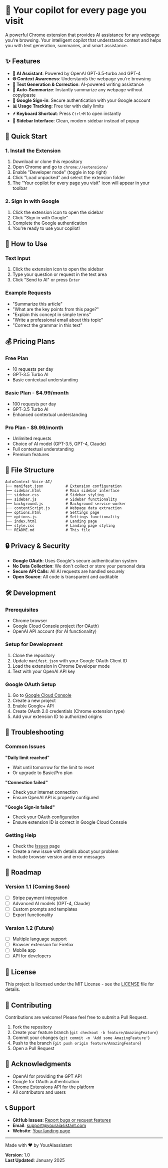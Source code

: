 # 🤖 Your copilot for every page you visit

A powerful Chrome extension that provides AI assistance for any webpage you're browsing. Your intelligent copilot that understands context and helps you with text generation, summaries, and smart assistance.

## ✨ Features

- **🤖 AI Assistant**: Powered by OpenAI GPT-3.5-turbo and GPT-4
- **🌐 Context Awareness**: Understands the webpage you're browsing
- **📝 Text Generation & Correction**: AI-powered writing assistance
- **📄 Auto-Summarize**: Instantly summarize any webpage without copy/paste
- **🔐 Google Sign-in**: Secure authentication with your Google account
- **📊 Usage Tracking**: Free tier with daily limits
- **⚡ Keyboard Shortcut**: Press `Ctrl+M` to open instantly
- **💬 Sidebar Interface**: Clean, modern sidebar instead of popup

## 🚀 Quick Start

### 1. Install the Extension

1. Download or clone this repository
2. Open Chrome and go to `chrome://extensions/`
3. Enable "Developer mode" (toggle in top right)
4. Click "Load unpacked" and select the extension folder
5. The "Your copilot for every page you visit" icon will appear in your toolbar

### 2. Sign In with Google

1. Click the extension icon to open the sidebar
2. Click "Sign in with Google"
3. Complete the Google authentication
4. You're ready to use your copilot!

## 🎯 How to Use

### Text Input
1. Click the extension icon to open the sidebar
2. Type your question or request in the text area
3. Click "Send to AI" or press `Enter`

### Example Requests
- "Summarize this article"
- "What are the key points from this page?"
- "Explain this concept in simple terms"
- "Write a professional email about this topic"
- "Correct the grammar in this text"

## 💰 Pricing Plans

### Free Plan
- 10 requests per day
- GPT-3.5 Turbo AI
- Basic contextual understanding

### Basic Plan - $4.99/month
- 100 requests per day
- GPT-3.5 Turbo AI
- Enhanced contextual understanding

### Pro Plan - $9.99/month
- Unlimited requests
- Choice of AI model (GPT-3.5, GPT-4, Claude)
- Full contextual understanding
- Premium features

## 📁 File Structure

```
AutoContext-Voice-AI/
├── manifest.json          # Extension configuration
├── sidebar.html           # Main sidebar interface
├── sidebar.css            # Sidebar styling
├── sidebar.js             # Sidebar functionality
├── background.js          # Background service worker
├── contentScript.js       # Webpage data extraction
├── options.html           # Settings page
├── options.js             # Settings functionality
├── index.html             # Landing page
├── style.css              # Landing page styling
└── README.md              # This file
```

## 🔒 Privacy & Security

- **Google OAuth**: Uses Google's secure authentication system
- **No Data Collection**: We don't collect or store your personal data
- **Secure API Calls**: All AI requests are handled securely
- **Open Source**: All code is transparent and auditable

## 🛠️ Development

### Prerequisites
- Chrome browser
- Google Cloud Console project (for OAuth)
- OpenAI API account (for AI functionality)

### Setup for Development
1. Clone the repository
2. Update `manifest.json` with your Google OAuth Client ID
3. Load the extension in Chrome Developer mode
4. Test with your OpenAI API key

### Google OAuth Setup
1. Go to [Google Cloud Console](https://console.cloud.google.com/)
2. Create a new project
3. Enable Google+ API
4. Create OAuth 2.0 credentials (Chrome extension type)
5. Add your extension ID to authorized origins

## 🐛 Troubleshooting

### Common Issues

**"Daily limit reached"**
- Wait until tomorrow for the limit to reset
- Or upgrade to Basic/Pro plan

**"Connection failed"**
- Check your internet connection
- Ensure OpenAI API is properly configured

**"Google Sign-in failed"**
- Check your OAuth configuration
- Ensure extension ID is correct in Google Cloud Console

### Getting Help
- Check the [Issues](https://github.com/thekonquest/AutoContext-Voice-AI/issues) page
- Create a new issue with details about your problem
- Include browser version and error messages

## 🔮 Roadmap

### Version 1.1 (Coming Soon)
- [ ] Stripe payment integration
- [ ] Advanced AI models (GPT-4, Claude)
- [ ] Custom prompts and templates
- [ ] Export functionality

### Version 1.2 (Future)
- [ ] Multiple language support
- [ ] Browser extension for Firefox
- [ ] Mobile app
- [ ] API for developers

## 📄 License

This project is licensed under the MIT License - see the [LICENSE](LICENSE) file for details.

## 🤝 Contributing

Contributions are welcome! Please feel free to submit a Pull Request.

1. Fork the repository
2. Create your feature branch (`git checkout -b feature/AmazingFeature`)
3. Commit your changes (`git commit -m 'Add some AmazingFeature'`)
4. Push to the branch (`git push origin feature/AmazingFeature`)
5. Open a Pull Request

## 🙏 Acknowledgments

- OpenAI for providing the GPT API
- Google for OAuth authentication
- Chrome Extensions API for the platform
- All contributors and users

## 📞 Support

- **GitHub Issues**: [Report bugs or request features](https://github.com/thekonquest/AutoContext-Voice-AI/issues)
- **Email**: support@youraiasistant.com
- **Website**: [Your landing page](https://thekonquest.github.io/Your-Copilot-for-every-Page-you-visit/)

---

Made with ❤️ by YourAIassistant

**Version**: 1.0  
**Last Updated**: January 2025